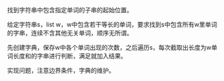 找到字符串中包含指定单词的子串的起始位置。

给定字符串s，list w，w中包含若干等长的单词，要求找到s中包含所有w里单词的字串，连续不含其他无关单词，顺序无所谓。

先创建字典，保存w中各个单词出现的次数，之后遍历s，每次截取出长度为w单词长度和的字串进行判断，满足就加入结果。

实现问题，注意边界条件，字典的维护。